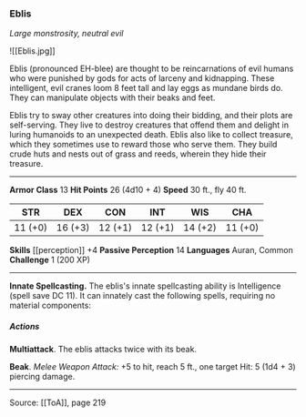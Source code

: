 ### Eblis
_Large monstrosity, neutral evil_

![[Eblis.jpg]]

Eblis (pronounced EH-blee) are thought to be reincarnations of evil humans who were punished by gods for acts of larceny and kidnapping. These intelligent, evil cranes loom 8 feet tall and lay eggs as mundane birds do. They can manipulate objects with their beaks and feet.

Eblis try to sway other creatures into doing their bidding, and their plots are self-serving. They live to destroy creatures that offend them and delight in luring humanoids to an unexpected death. Eblis also like to collect treasure, which they sometimes use to reward those who serve them. They build crude huts and nests out of grass and reeds, wherein they hide their treasure.






---

**Armor Class** 13
**Hit Points** 26 (4d10 + 4)
**Speed** 30 ft., fly 40 ft.

| STR     | DEX     | CON     | INT     | WIS     | CHA     |
|---------|---------|---------|---------|---------|---------|
| 11 (+0) | 16 (+3) | 12 (+1) | 12 (+1) | 14 (+2) | 11 (+0) |

**Skills** [[perception]] +4
**Passive Perception** 14
**Languages** Auran, Common
**Challenge** 1 (200 XP)

---

**Innate Spellcasting.** The eblis's innate spellcasting ability is Intelligence (spell save DC 11). It can innately cast the following spells, requiring no material components:

##### Actions
**Multiattack**. The eblis attacks twice with its beak.

**Beak**. _Melee Weapon Attack:_ +5 to hit, reach 5 ft., one target Hit: 5 (1d4 + 3) piercing damage.


---

Source: [[ToA]], page 219